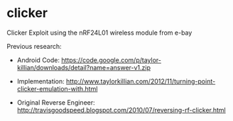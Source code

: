 clicker
=======

Clicker Exploit using the nRF24L01 wireless module from e-bay


Previous research:
- Android Code:
https://code.google.com/p/taylor-killian/downloads/detail?name=answer-v1.zip

- Implementation:
http://www.taylorkillian.com/2012/11/turning-point-clicker-emulation-with.html

- Original Reverse Engineer:
http://travisgoodspeed.blogspot.com/2010/07/reversing-rf-clicker.html
